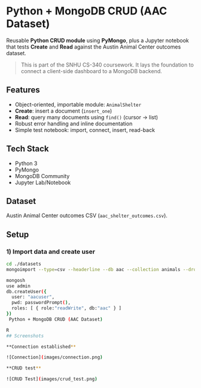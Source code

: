 # Python + MongoDB CRUD (AAC Dataset)

Reusable **Python CRUD module** using **PyMongo**, plus a Jupyter notebook that tests **Create** and **Read** against the Austin Animal Center outcomes dataset.

> This is part of the SNHU CS-340 coursework. It lays the foundation to connect a client-side dashboard to a MongoDB backend.

## Features
- Object-oriented, importable module: `AnimalShelter`
- **Create**: insert a document (`insert_one`)
- **Read**: query many documents using `find()` (cursor → list)
- Robust error handling and inline documentation
- Simple test notebook: import, connect, insert, read-back

## Tech Stack
- Python 3
- PyMongo
- MongoDB Community
- Jupyter Lab/Notebook

## Dataset
Austin Animal Center outcomes CSV (`aac_shelter_outcomes.csv`).

## Setup

### 1) Import data and create user
```bash
cd ./datasets
mongoimport --type=csv --headerline --db aac --collection animals --drop ./aac_shelter_outcomes.csv

mongosh
use admin
db.createUser({
  user: "aacuser",
  pwd: passwordPrompt(),
  roles: [ { role:"readWrite", db:"aac" } ]
})
 Python + MongoDB CRUD (AAC Dataset)

R
## Screenshots

**Connection established**

![Connection](images/connection.png)

**CRUD test**

![CRUD Test](images/crud_test.png)

